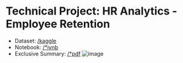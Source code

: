 # Technical Project: HR Analytics - Employee Retention
- Dataset: [/kaggle](https://www.kaggle.com/datasets/mfaisalqureshi/hr-analytics-and-job-prediction)
- Notebook: [/*iynb](https://github.com/tedhwang007/hr-analytics/blob/main/Data_analysis_project.ipynb)
- Exclusive Summary: [/*pdf](https://github.com/tedhwang007/hr-analytics/blob/main/Exclusive_Summary.pdf)
![image](https://github.com/tedhwang007/hr-analytics/assets/69152064/6e18752f-a4f4-47bd-bc1a-c217c167677e)
